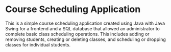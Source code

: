 # Course Scheduling Application

This is a simple course scheduling application created using Java with Java Swing for a frontend and a SQL database that allowed an administrator to complete basic class scheduling operations. This includes adding or removing students, creating or deleting classes, and scheduling or dropping classes for individual students.
